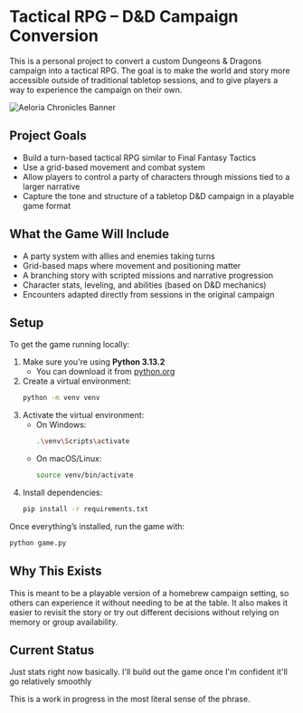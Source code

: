 # Tactical RPG – D&D Campaign Conversion

This is a personal project to convert a custom Dungeons & Dragons campaign into a tactical RPG. The goal is to make the world and story more accessible outside of traditional tabletop sessions, and to give players a way to experience the campaign on their own.

![Aeloria Chronicles Banner](https://i.imgur.com/cPiu7S1.png)

## Project Goals

- Build a turn-based tactical RPG similar to Final Fantasy Tactics
- Use a grid-based movement and combat system
- Allow players to control a party of characters through missions tied to a larger narrative
- Capture the tone and structure of a tabletop D&D campaign in a playable game format

## What the Game Will Include

- A party system with allies and enemies taking turns
- Grid-based maps where movement and positioning matter
- A branching story with scripted missions and narrative progression
- Character stats, leveling, and abilities (based on D&D mechanics)
- Encounters adapted directly from sessions in the original campaign

## Setup

To get the game running locally:

1. Make sure you're using **Python 3.13.2**
   - You can download it from [python.org](https://www.python.org/downloads/release/python-3132/)
2. Create a virtual environment:
   ```bash
   python -m venv venv
   ```
3. Activate the virtual environment:
   - On Windows:
     ```bash
     .\venv\Scripts\activate
     ```
   - On macOS/Linux:
     ```bash
     source venv/bin/activate
     ```
4. Install dependencies:
   ```bash
   pip install -r requirements.txt
   ```

Once everything’s installed, run the game with:

```bash
python game.py
```

## Why This Exists

This is meant to be a playable version of a homebrew campaign setting, so others can experience it without needing to be at the table. It also makes it easier to revisit the story or try out different decisions without relying on memory or group availability.

## Current Status

Just stats right now basically.  I'll build out the game once I'm confident it'll go relatively smoothly

This is a work in progress in the most literal sense of the phrase.
